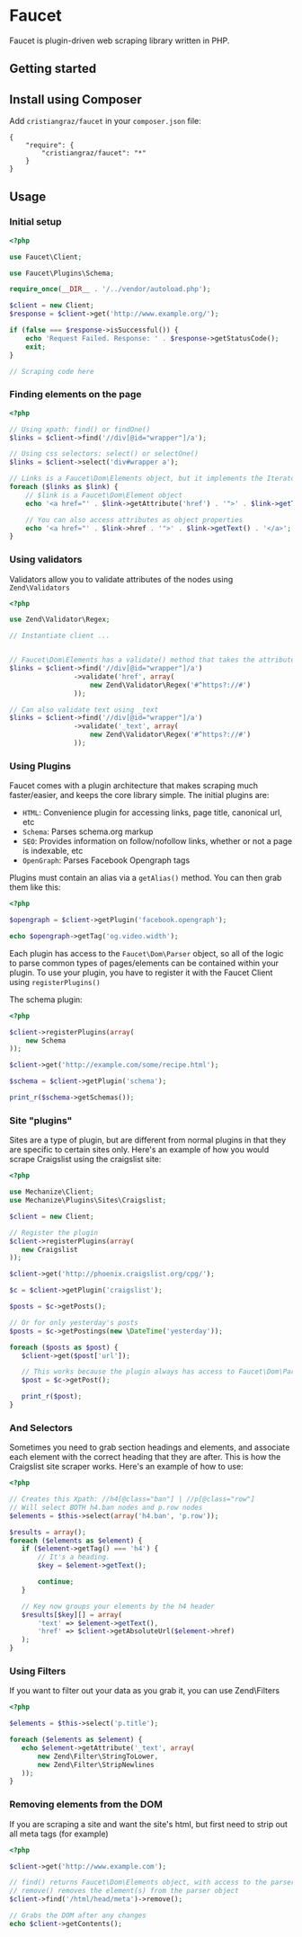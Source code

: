 Faucet
=========

Faucet is plugin-driven web scraping library written in PHP.

Getting started
---------------

## Install using Composer

Add ``cristiangraz/faucet`` in your ``composer.json`` file:

	{
		"require": {
			"cristiangraz/faucet": "*"
		}
	}

Usage
-----

### Initial setup

```php
<?php

use Faucet\Client;

use Faucet\Plugins\Schema;

require_once(__DIR__ . '/../vendor/autoload.php');

$client = new Client;
$response = $client->get('http://www.example.org/');

if (false === $response->isSuccessful()) {
	echo 'Request Failed. Response: ' . $response->getStatusCode();
	exit;
}

// Scraping code here

```

### Finding elements on the page

```php
<?php

// Using xpath: find() or findOne()
$links = $client->find('//div[@id="wrapper"]/a');

// Using css selectors: select() or selectOne()
$links = $client->select('div#wrapper a');

// Links is a Faucet\Dom\Elements object, but it implements the Iterator interface
foreach ($links as $link) {
	// $link is a Faucet\Dom\Element object
	echo '<a href="' . $link->getAttribute('href') . '">' . $link->getText() . '</a>';

	// You can also access attributes as object properties
	echo '<a href="' . $link->href . '">' . $link->getText() . '</a>';
}

```

### Using validators

Validators allow you to validate attributes of the nodes using ``Zend\Validators``

```php
<?php

use Zend\Validator\Regex;

// Instantiate client ...


// Faucet\Dom\Elements has a validate() method that takes the attribute and an array of validators
$links = $client->find('//div[@id="wrapper"]/a')
				->validate('href', array(
					new Zend\Validator\Regex('#^https?://#')
				));

// Can also validate text using _text
$links = $client->find('//div[@id="wrapper"]/a')
				->validate('_text', array(
					new Zend\Validator\Regex('#^https?://#')
				));

```

### Using Plugins

Faucet comes with a plugin architecture that makes scraping much faster/easier, and keeps the core library simple. The initial plugins are:

 - ``HTML``: Convenience plugin for accessing links, page title, canonical url, etc
 - ``Schema``: Parses schema.org markup
 - ``SEO``: Provides information on follow/nofollow links, whether or not a page is indexable, etc
 - ``OpenGraph``: Parses Facebook Opengraph tags

 Plugins must contain an alias via a ``getAlias()`` method. You can then grab them like this:

 ```php
 <?php

 $opengraph = $client->getPlugin('facebook.opengraph');

 echo $opengraph->getTag('og.video.width');
 ```

Each plugin has access to the ``Faucet\Dom\Parser`` object, so all of the logic to parse common types of pages/elements can be contained within your plugin. To use your plugin, you have to register it with the Faucet Client using ``registerPlugins()``

The schema plugin:

```php
<?php

$client->registerPlugins(array(
	new Schema
));

$client->get('http://example.com/some/recipe.html');

$schema = $client->getPlugin('schema');

print_r($schema->getSchemas());
```


### Site "plugins"

 Sites are a type of plugin, but are different from normal plugins in that they are specific to certain sites only. Here's an example of how you would scrape Craigslist using the craigslist site:

 ```php
<?php

use Mechanize\Client;
use Mechanize\Plugins\Sites\Craigslist;

$client = new Client;

// Register the plugin
$client->registerPlugins(array(
	new Craigslist
));

$client->get('http://phoenix.craigslist.org/cpg/');

$c = $client->getPlugin('craigslist');

$posts = $c->getPosts();

// Or for only yesterday's posts
$posts = $c->getPostings(new \DateTime('yesterday'));

foreach ($posts as $post) {
	$client->get($post['url']);

	// This works because the plugin always has access to Faucet\Dom\Parser object
	$post = $c->getPost();

	print_r($post);
}

 ```

 ### And Selectors

 Sometimes you need to grab section headings and elements, and associate each element with the correct heading that they are after. This is how the Craigslist site scraper works. Here's an example of how to use:

 ```php
<?php

// Creates this Xpath: //h4[@class="ban"] | //p[@class="row"]
// Will select BOTH h4.ban nodes and p.row nodes
$elements = $this->select(array('h4.ban', 'p.row'));

$results = array();
foreach ($elements as $element) {
	if ($element->getTag() === 'h4') {
		// It's a heading.
		$key = $element->getText();

		continue;
	}

	// Key now groups your elements by the h4 header
	$results[$key][] = array(
		'text' => $element->getText(),
		'href' => $client->getAbsoluteUrl($element->href)
	);
 }
```

 ### Using Filters

 If you want to filter out your data as you grab it, you can use Zend\Filters

 ```php
 <?php

$elements = $this->select('p.title');

foreach ($elements as $element) {
	echo $element->getAttribute('_text', array(
		new Zend\Filter\StringToLower,
		new Zend\Filter\StripNewlines
	));
}
```

### Removing elements from the DOM

If you are scraping a site and want the site's html, but first need to strip out all meta tags (for example)

```php
<?php

$client->get('http://www.example.com');

// find() returns Faucet\Dom\Elements object, with access to the parser
// remove() removes the element(s) from the parser object
$client->find('/html/head/meta')->remove();

// Grabs the DOM after any changes
echo $client->getContents();

```
